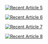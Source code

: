 <a target="_blank" href="https://github-readme-medium-recent-article.vercel.app/medium/@mennashaaban00/5"><img src="https://github-readme-medium-recent-article.vercel.app/medium/@mennashaaban00/5" alt="Recent Article 5"> 

<a target="_blank" href="https://github-readme-medium-recent-article.vercel.app/medium/@mennashaaban00/6"><img src="https://github-readme-medium-recent-article.vercel.app/medium/@mennashaaban00/6" alt="Recent Article 6"> 

<a target="_blank" href="https://github-readme-medium-recent-article.vercel.app/medium/@mennashaaban00/7"><img src="https://github-readme-medium-recent-article.vercel.app/medium/@mennashaaban00/7" alt="Recent Article 7"> 

<a target="_blank" href="https://github-readme-medium-recent-article.vercel.app/medium/@mennashaaban00/8"><img src="https://github-readme-medium-recent-article.vercel.app/medium/@mennashaaban00/8" alt="Recent Article 8"> 

